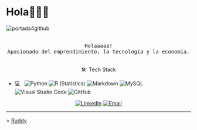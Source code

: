 # Hola👋🏾‍💻
![portada4github](https://user-images.githubusercontent.com/58352103/105793144-fd874f80-5f5e-11eb-9ebe-7f05f63a2b35.png)
<p align="center">
  <br>
  <samp>
    Holaaaaa! 
    <br>Apasionado del emprendimiento, la tecnología y la economía.<br>
<p align="center">
<br> 🛠 &nbsp;Tech Stack<br>



- 💻 &nbsp;
  ![Python](https://img.shields.io/badge/-Python-333333?style=flat&logo=python)
  ![R (Statistics)](https://img.shields.io/badge/-R-333333?style=flat&logo=R&logoColor=276DC3)
  ![Markdown](https://img.shields.io/badge/-Markdown-333333?style=flat&logo=markdown)
  ![MySQL](https://img.shields.io/badge/-MySQL-333333?style=flat&logo=mysql)
  ![Visual Studio Code](https://img.shields.io/badge/-Visual%20Studio%20Code-333333?style=flat&logo=visual-studio-code&logoColor=007ACC)
  ![GitHub](https://img.shields.io/badge/-GitHub-333333?style=flat&logo=github)
  </p>
<p align="center">
<a href="https://www.linkedin.com/in/ruddyqt2/"><img alt="LinkedIn" src="https://img.shields.io/badge/LinkedIn-Ruddy%20Quispe%20Tapia-blue?style=flat-square&logo=linkedin"></a>
<a href="mailto:ruddyqt@gmail.com"><img alt="Email" src="https://img.shields.io/badge/Email-ruddyqt@gmail.com-blue?style=flat-square&logo=gmail"></a>

<br/>

---
⭐️  [Ruddy](https://github.com/ruddyblip) 
